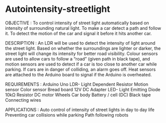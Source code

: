 # Autointensity-streetlight

OBJECTIVE : 
To control intensity of street light automatically based on intensity of surrounding natural light.
To make a car detect a path and follow it.
To detect the motion of the car and signal it before it hits another car.

DESCRIPTION : 
An LDR will be used to detect the intensity of light around the street light. Based on whether the surroundings are lighter or darker, the street light will change its intensity for better road visibility. Colour sensors are used to allow cars to follow a “road” (given path in black tape), and motion sensors are used to detect if a car is too close to another car while 
parking. If cars are in danger of colliding, an alarm goes off. Heat sensors are attached to the Arduino board to signal if the Arduino is overheated. 

REQUIREMENTS : 
Arduino Uno
LDR- Light Dependent Resistor
Motion sensor
Color sensor
Bread board
12V DC Adapter
LED- Light Emitting Diode
10kΩ Resistor
DC motor
Wheels
Car body
Battery / cell (DC)
Black tape
Connecting wires

APPLICATIONS : 
Auto control of intensity of street lights in day to day life  
Preventing car collisions while parking 
Path following robots
